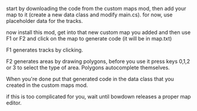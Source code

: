 start by downloading the code from the custom maps mod, then add your map to it (create a new data class and modify main.cs). for now, use placeholder data for the tracks.

now install this mod, get into that new custom map you added and then use F1 or F2 and click on the map to generate code (it will be in map.txt)

F1 generates tracks by clicking.

F2 generates areas by drawing polygons, before you use it press keys 0,1,2 or 3 to select the type of area. Polygons autocomplete themselves.

When you're done put that generated code in the data class that you created in the custom maps mod.

if this is too complicated for you, wait until bowdown releases a proper map editor.
